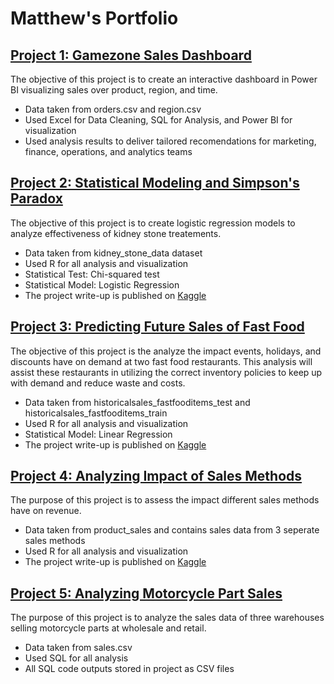 # Matthew's Portfolio

## [Project 1: Gamezone Sales Dashboard](https://github.com/mattbeng5/Gamezone-Sales-Dashboard)

The objective of this project is to create an interactive dashboard in Power BI visualizing sales over product, region, and time. 
  - Data taken from orders.csv and region.csv
  - Used Excel for Data Cleaning, SQL for Analysis, and Power BI for visualization
  - Used analysis results to deliver tailored recomendations for marketing, finance, operations, and analytics teams
    
## [Project 2: Statistical Modeling and Simpson's Paradox](https://github.com/mattbeng5/Statistical-Testing-and-Simpson-s-Paradox)

The objective of this project is to create logistic regression models to analyze effectiveness of kidney stone treatements.
- Data taken from kidney_stone_data dataset
- Used R for all analysis and visualization
- Statistical Test: Chi-squared test
- Statistical Model: Logistic Regression
- The project write-up is published on [Kaggle](https://www.kaggle.com/code/matthewbengtson/statistical-modeling-and-simpson-s-paradox)

## [Project 3: Predicting Future Sales of Fast Food](https://github.com/mattbeng5/Predicting-Future-Sales-of-Fast-Food)

The objective of this project is the analyze the impact events, holidays, and discounts have on demand at two fast food restaurants. This analysis will assist these restaurants in utilizing the correct inventory policies to keep up with demand and reduce waste and costs.
- Data taken from historicalsales_fastfooditems_test and historicalsales_fastfooditems_train
- Used R for all analysis and visualization
- Statistical Model: Linear Regression
- The project write-up is published on [Kaggle](https://www.kaggle.com/code/matthewbengtson/predicting-future-sales-of-fast-food)

## [Project 4: Analyzing Impact of Sales Methods](https://github.com/mattbeng5/Sales-Method-Impact)

The purpose of this project is to assess the impact different sales methods have on revenue.
- Data taken from product_sales and contains sales data from 3 seperate sales methods
- Used R for all analysis and visualization
- The project write-up is published on [Kaggle](https://www.kaggle.com/code/matthewbengtson/sales-method-impact)

## [Project 5: Analyzing Motorcycle Part Sales](https://github.com/mattbeng5/Analyzing-Motorcycle-Part-Sales/blob/main/README.md)

The purpose of this project is to analyze the sales data of three warehouses selling motorcycle parts at wholesale and retail. 
- Data taken from sales.csv
- Used SQL for all analysis
- All SQL code outputs stored in project as CSV files
